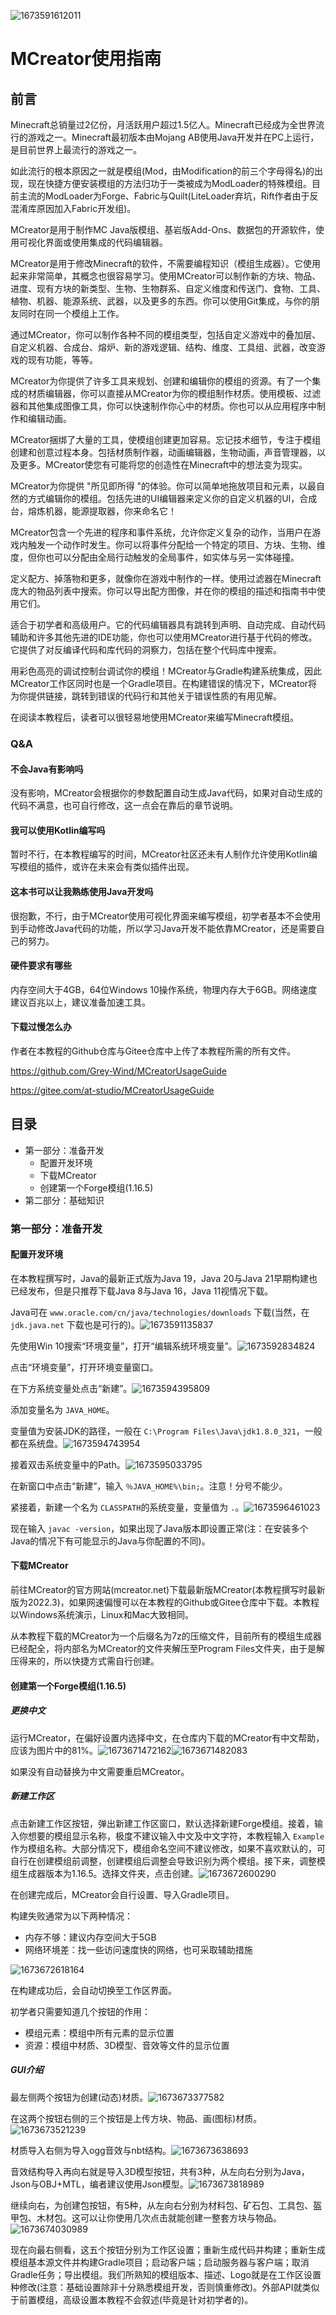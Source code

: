 ![1673591612011](image/MCreatorUsageGuide/1673591612011.png)

# MCreator使用指南

<!-- 编写日期：2023.1.12 -->

## 前言

Minecraft总销量过2亿份，月活跃用户超过1.5亿人。Minecraft已经成为全世界流行的游戏之一。Minecraft最初版本由Mojang AB使用Java开发并在PC上运行，是目前世界上最流行的游戏之一。

如此流行的根本原因之一就是模组(Mod，由Modification的前三个字母得名)的出现，现在快捷方便安装模组的方法归功于一类被成为ModLoader的特殊模组。目前主流的ModLoader为Forge、Fabric与Quilt(LiteLoader弃坑，Rift作者由于反混淆库原因加入Fabric开发组)。

MCreator是用于制作MC Java版模组、基岩版Add-Ons、数据包的开源软件，使用可视化界面或使用集成的代码编辑器。

MCreator是用于修改Minecraft的软件，不需要编程知识（模组生成器）。它使用起来非常简单，其概念也很容易学习。使用MCreator可以制作新的方块、物品、进度、现有方块的新类型、生物、生物群系、自定义维度和传送门、食物、工具、植物、机器、能源系统、武器，以及更多的东西。你可以使用Git集成，与你的朋友同时在同一个模组上工作。

通过MCreator，你可以制作各种不同的模组类型，包括自定义游戏中的叠加层、自定义机器、合成台、熔炉、新的游戏逻辑、结构、维度、工具组、武器，改变游戏的现有功能，等等。

MCreator为你提供了许多工具来规划、创建和编辑你的模组的资源。有了一个集成的材质编辑器，你可以直接从MCreator为你的模组制作材质。使用模板、过滤器和其他集成图像工具，你可以快速制作你心中的材质。你也可以从应用程序中制作和编辑动画。

MCreator捆绑了大量的工具，使模组创建更加容易。忘记技术细节，专注于模组创建和创意过程本身。包括材质制作器，动画编辑器，生物动画，声音管理器，以及更多。MCreator使您有可能将您的创造性在Minecraft中的想法变为现实。

MCreator为你提供 "所见即所得 "的体验。你可以简单地拖放项目和元素，以最自然的方式编辑你的模组。包括先进的UI编辑器来定义你的自定义机器的UI，合成台，熔炼机器，能源提取器，你来命名它！

MCreator包含一个先进的程序和事件系统，允许你定义复杂的动作，当用户在游戏内触发一个动作时发生。你可以将事件分配给一个特定的项目、方块、生物、维度，但你也可以分配由全局行动触发的全局事件，如实体与另一实体碰撞。

定义配方、掉落物和更多，就像你在游戏中制作的一样。使用过滤器在Minecraft庞大的物品列表中搜索。你可以导出配方图像，并在你的模组的描述和指南书中使用它们。

适合于初学者和高级用户。它的代码编辑器具有跳转到声明、自动完成、自动代码辅助和许多其他先进的IDE功能，你也可以使用MCreator进行基于代码的修改。它提供了对反编译代码和库代码的洞察力，包括在整个代码库中搜索。

用彩色高亮的调试控制台调试你的模组！MCreator与Gradle构建系统集成，因此MCreator工作区同时也是一个Gradle项目。在构建错误的情况下，MCreator将为你提供链接，跳转到错误的代码行和其他关于错误性质的有用见解。

在阅读本教程后，读者可以很轻易地使用MCreator来编写Minecraft模组。

### Q&A

#### 不会Java有影响吗

没有影响，MCreator会根据你的参数配置自动生成Java代码，如果对自动生成的代码不满意，也可自行修改，这一点会在靠后的章节说明。

#### 我可以使用Kotlin编写吗

暂时不行，在本教程编写的时间，MCreator社区还未有人制作允许使用Kotlin编写模组的插件，或许在未来会有类似插件出现。

#### 这本书可以让我熟练使用Java开发吗

很抱歉，不行，由于MCreator使用可视化界面来编写模组，初学者基本不会使用到手动修改Java代码的功能，所以学习Java开发不能依靠MCreator，还是需要自己的努力。

#### 硬件要求有哪些

内存空间大于4GB，64位Windows 10操作系统，物理内存大于6GB。网络速度建议百兆以上，建议准备加速工具。

#### 下载过慢怎么办

作者在本教程的Github仓库与Gitee仓库中上传了本教程所需的所有文件。

https://github.com/Grey-Wind/MCreatorUsageGuide

https://gitee.com/at-studio/MCreatorUsageGuide

<!-- 前言编写日期：2023.1.12

前言参考：

1.土球球撰写的《我的世界：Minecraft模组开发指南》

2.MC百科中MCreator的介绍 -->

## 目录

* 第一部分：准备开发
  * 配置开发环境
  * 下载MCreator
  * 创建第一个Forge模组(1.16.5)
* 第二部分：基础知识

### 第一部分：准备开发

#### 配置开发环境

在本教程撰写时，Java的最新正式版为Java 19，Java 20与Java 21早期构建也已经发布，但是只推荐下载Java 8与Java 16，Java 11视情况下载。

Java可在 `www.oracle.com/cn/java/technologies/downloads` 下载(当然，在 `jdk.java.net` 下载也是可行的)。![1673591135837](image/MCreatorUsageGuide/1673591135837.png)

先使用Win 10搜索“环境变量”，打开“编辑系统环境变量”。![1673592834824](image/MCreatorUsageGuide/1673592834824.png)

点击“环境变量”，打开环境变量窗口。

在下方系统变量处点击“新建”。![1673594395809](image/MCreatorUsageGuide/1673594395809.png)

添加变量名为 `JAVA_HOME`。

变量值为安装JDK的路径，一般在 `C:\Program Files\Java\jdk1.8.0_321`，一般都在系统盘。![1673594743954](image/MCreatorUsageGuide/1673594743954.png)

接着双击系统变量中的Path。![1673595033795](image/MCreatorUsageGuide/1673595033795.png)

在新窗口中点击“新建”，输入 `％JAVA_HOME%\bin;`。注意！分号不能少。

紧接着，新建一个名为 `CLASSPATH`的系统变量，变量值为 `.`。![1673596461023](image/MCreatorUsageGuide/1673596461023.png)

现在输入 `javac -version`，如果出现了Java版本即设置正常(注：在安装多个Java的情况下有可能显示的Java与你配置的不同)。

#### 下载MCreator

前往MCreator的官方网站(mcreator.net)下载最新版MCreator(本教程撰写时最新版为2022.3)，如果网速偏慢可以在本教程的Github或Gitee仓库中下载。本教程以Windows系统演示，Linux和Mac大致相同。

从本教程下载的MCreator为一个后缀名为7z的压缩文件，目前所有的模组生成器已经配全，将内部名为MCreator的文件夹解压至Program Files文件夹，由于是解压得来的，所以快捷方式需自行创建。

#### 创建第一个Forge模组(1.16.5)

##### 更换中文

运行MCreator，在偏好设置内选择中文，在仓库内下载的MCreator有中文帮助，应该为图片中的81%。![1673671472162](image/MCreatorUsageGuide/1673671472162.png)![1673671482083](image/MCreatorUsageGuide/1673671482083.png)

如果没有自动替换为中文需要重启MCreator。

##### 新建工作区

点击新建工作区按钮，弹出新建工作区窗口，默认选择新建Forge模组。接着，输入你想要的模组显示名称，极度不建议输入中文及中文字符，本教程输入 `Example`作为模组名称。大部分情况下，模组命名空间不建议修改，如果不喜欢默认的，可自行在创建模组前调整，创建模组后调整会导致识别为两个模组。接下来，调整模组生成器版本为1.16.5。选择文件夹，点击创建。![1673672600290](image/MCreatorUsageGuide/1673672600290.png)

在创建完成后，MCreator会自行设置、导入Gradle项目。

构建失败通常为以下两种情况：

* 内存不够：建议内存空间大于5GB
* 网络环境差：找一些访问速度快的网络，也可采取辅助措施

![1673672618164](image/MCreatorUsageGuide/1673672618164.png)

在构建成功后，会自动切换至工作区界面。

初学者只需要知道几个按钮的作用：

* 模组元素：模组中所有元素的显示位置
* 资源：模组中材质、3D模型、音效等文件的显示位置

##### GUI介绍

最左侧两个按钮为创建(动态)材质。![1673673377582](image/MCreatorUsageGuide/1673673377582.png)

在这两个按钮右侧的三个按钮是上传方块、物品、画(图标)材质。![1673673521239](image/MCreatorUsageGuide/1673673521239.png)

材质导入右侧为导入ogg音效与nbt结构。![1673673638693](image/MCreatorUsageGuide/1673673638693.png)

音效结构导入再向右就是导入3D模型按钮，共有3种，从左向右分别为Java，Json与OBJ+MTL，编者建议使用Json模型。![1673673818989](image/MCreatorUsageGuide/1673673818989.png)

继续向右，为创建包按钮，有5种，从左向右分别为材料包、矿石包、工具包、盔甲包、木材包。这可以让你使用几次点击就能创建一整套方块与物品。![1673674030989](image/MCreatorUsageGuide/1673674030989.png)

现在向最右侧看，这五个按钮分别为工作区设置；重新生成代码并构建；重新生成模组基本源文件并构建Gradle项目；启动客户端；启动服务器与客户端；取消Gradle任务；导出模组。我们所熟知的模组版本、描述、Logo就是在工作区设置种修改(注意：基础设置除非十分熟悉模组开发，否则慎重修改)。外部API就类似于前置模组，高级设置本教程不会叙述(毕竟是针对初学者的)。
